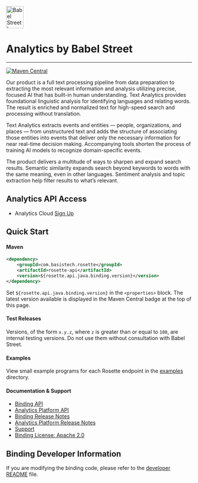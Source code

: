 <a href="https://www.babelstreet.com/rosette">
<picture>
  <source media="(prefers-color-scheme: dark)" srcset="https://charts.babelstreet.com/icon.png">
  <source media="(prefers-color-scheme: light)" srcset="https://charts.babelstreet.com/icon-white.png">
  <img alt="Babel Street Logo" width="47" height="60">
</picture>
</a>

# Analytics by Babel Street

---

[![Maven Central](https://maven-badges.herokuapp.com/maven-central/com.basistech.rosette/rosette-api/badge.svg)](https://maven-badges.herokuapp.com/maven-central/com.basistech.rosette/rosette-api-java-binding)

Our product is a full text processing pipeline from data preparation to extracting the most relevant information and 
analysis utilizing precise, focused AI that has built-in human understanding. Text Analytics provides foundational 
linguistic analysis for identifying languages and relating words. The result is enriched and normalized text for 
high-speed search and processing without translation.

Text Analytics extracts events and entities — people, organizations, and places — from unstructured text and adds the 
structure of associating those entities into events that deliver only the necessary information for near real-time 
decision making. Accompanying tools shorten the process of training AI models to recognize domain-specific events.

The product delivers a multitude of ways to sharpen and expand search results. Semantic similarity expands search 
beyond keywords to words with the same meaning, even in other languages. Sentiment analysis and topic extraction help 
filter results to what’s relevant.

## Analytics API Access
- Analytics Cloud [Sign Up](https://developer.babelstreet.com/signup)
## Quick Start

#### Maven
```xml
<dependency>
    <groupId>com.basistech.rosette</groupId>
    <artifactId>rosette-api</artifactId>
    <version>${rosette.api.java.binding.version}</version>
</dependency>
```

Set `${rosette.api.java.binding.version}` in the `<properties>` block.  The latest version available is displayed
in the Maven Central badge at the top of this page.

#### Test Releases
Versions, of the form `x.y.z`, where `z` is greater than or equal to `100`, are internal testing versions.  Do not use
them without consultation with Babel Street.

#### Examples
View small example programs for each Rosette endpoint in the
[examples](examples/src/main/java/com/basistech/rosette/examples) directory.

#### Documentation & Support
- [Binding API](https://rosette-api.github.io/java/)
- [Analytics Platform API](https://docs.babelstreet.com/API/en/index-en.html)
- [Binding Release Notes](https://github.com/rosette-api/java/wiki/Release-Notes)
- [Analytics Platform Release Notes](https://docs.babelstreet.com/Release/en/rosette-cloud.html)
- [Support](https://babelstreet.my.site.com/support/s/)
- [Binding License: Apache 2.0](LICENSE.txt)

## Binding Developer Information
If you are modifying the binding code, please refer to the [developer README](DEVELOPER.md) file.

